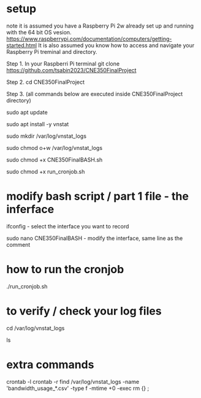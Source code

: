 # setup

note it is assumed you have a Raspberry Pi 2w already set up and running with the 64 bit OS vesion.
https://www.raspberrypi.com/documentation/computers/getting-started.html
It is also assumed you know how to access and navigate your Raspberry Pi treminal and directory.

Step 1. In your Raspberri Pi terminal
git clone https://github.com/tsabin2023/CNE350FinalProject

Step 2.
cd CNE350FinalProject

Step 3. 
(all commands below are executed inside CNE350FinalProject directory)

sudo apt update

sudo apt install -y vnstat

sudo mkdir /var/log/vnstat_logs

sudo chmod o+w /var/log/vnstat_logs

sudo chmod +x CNE350FinalBASH.sh

sudo chmod +x run_cronjob.sh


# modify bash script / part 1 file - the inferface


ifconfig - select the interface you want to record

sudo nano CNE350FinalBASH - modify the interface, same line as the comment


# how to run the cronjob

./run_cronjob.sh



# to verify / check your log files

cd /var/log/vnstat_logs

ls



# extra commands

crontab -l
crontab -r
find /var/log/vnstat_logs -name 'bandwidth_usage_*.csv' -type f -mtime +0 -exec rm {} \;


